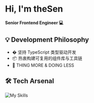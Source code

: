 # Hi, I'm theSen
**Senior Frontend Engineer 💻**

## 💡 Development Philosophy
- � 坚持 TypeScript 类型驱动开发
- 📦 热衷构建可复用的组件库与工具链
- 🧪 THING MORE & DOING LESS

## 🛠️ Tech Arsenal
![My Skills](https://skillicons.dev/icons?i=react,ts,html,js,css,less,vscode)
